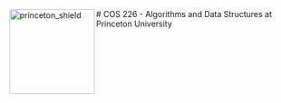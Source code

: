  <img src="https://www.cs.princeton.edu/courses/archive/spring20/cos226/images/princeton-shield.gif" alt=princeton_shield align=left width=150 />  
# COS 226 - Algorithms and Data Structures at Princeton University

